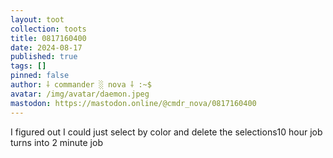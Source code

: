 ```yaml
---
layout: toot
collection: toots
title: 0817160400
date: 2024-08-17
published: true
tags: []
pinned: false
author: ⸸ commander ░ nova ⸸ :~$
avatar: /img/avatar/daemon.jpeg
mastodon: https://mastodon.online/@cmdr_nova/0817160400
---
```


I figured out I could just select by color and delete the selections10 hour job turns into 2 minute job
